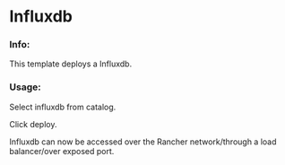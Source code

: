 # Influxdb

### Info:

 This template deploys a Influxdb.
 
 
### Usage:

 Select influxdb from catalog. 

 Click deploy.
 
 Influxdb can now be accessed over the Rancher network/through a load balancer/over exposed port.

